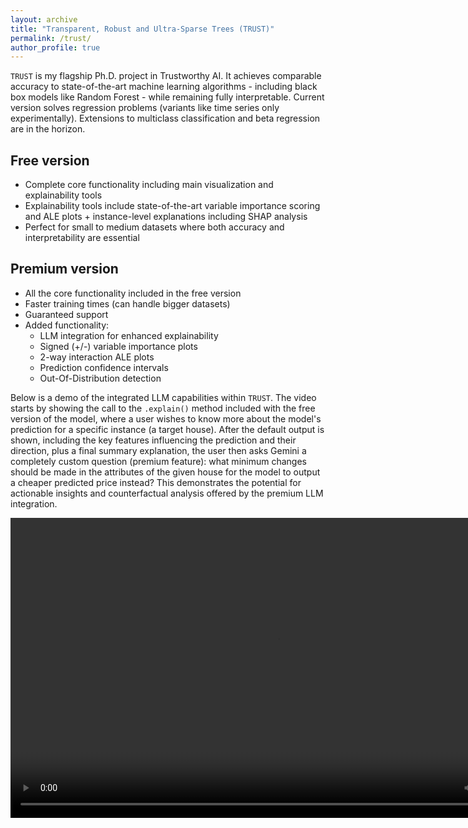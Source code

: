 ```yaml
---
layout: archive
title: "Transparent, Robust and Ultra-Sparse Trees (TRUST)"
permalink: /trust/
author_profile: true
---
```


`TRUST` is my flagship Ph.D. project in Trustworthy AI. 
It achieves comparable accuracy to state-of-the-art machine learning algorithms - including black box models like Random Forest - while remaining fully interpretable. 
Current version solves regression problems (variants like time series only experimentally). Extensions to multiclass classification and beta regression are in the horizon.

## Free version
- Complete core functionality including main visualization and explainability tools
- Explainability tools include state-of-the-art variable importance scoring and ALE plots + instance-level explanations including SHAP analysis
- Perfect for small to medium datasets where both accuracy and interpretability are essential

## Premium version
- All the core functionality included in the free version
- Faster training times (can handle bigger datasets)
- Guaranteed support
- Added functionality:
  - LLM integration for enhanced explainability
  - Signed (+/-) variable importance plots
  - 2-way interaction ALE plots
  - Prediction confidence intervals
  - Out-Of-Distribution detection

Below is a demo of the integrated LLM capabilities within `TRUST`. The video starts by showing the call to the `.explain()` method included with the free version of the model, where a user wishes to know more about the model's prediction for a specific instance (a target house). 
After the default output is shown, including the key features influencing the prediction and their direction, plus a final summary explanation, the user then asks Gemini a completely custom question (premium feature): what minimum changes should be made in the attributes of the given house for the model to output a cheaper predicted price instead? This demonstrates the potential for actionable insights and counterfactual analysis offered by the premium LLM integration.

<video controls width="854" height="480">
  <source src="../files/TRUSTxGemini.mp4" type="video/mp4">
  Your browser does not support the video tag.
</video>
